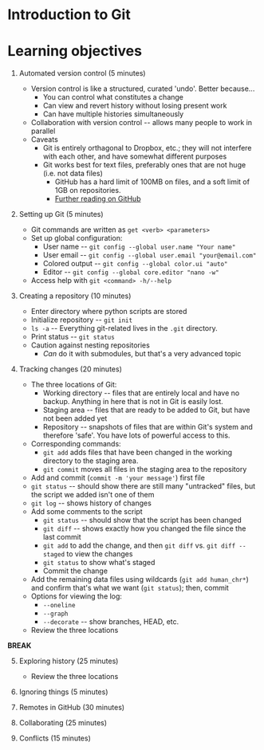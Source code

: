 # Introduction to Git

# Learning objectives

1. Automated version control (5 minutes)
    - Version control is like a structured, curated 'undo'. Better because...
        * You can control what constitutes a change
        * Can view and revert history without losing present work
        * Can have multiple histories simultaneously
    - Collaboration with version control -- allows many people to work in parallel
    - Caveats
        * Git is entirely orthagonal to Dropbox, etc.; they will not interfere with each other, and have somewhat different purposes
        * Git works best for text files, preferably ones that are not huge (i.e. not data files)
            - GitHub has a hard limit of 100MB on files, and a soft limit of 1GB on repositories.
            - [Further reading on GitHub](https://help.github.com/articles/what-is-my-disk-quota/)

2. Setting up Git (5 minutes)
    - Git commands are written as `get <verb> <parameters>`
    - Set up global configuration:
        * User name -- `git config --global user.name "Your name"`
        * User email -- `git config --global user.email "your@email.com"`
        * Colored output -- `git config --global color.ui "auto"`
        * Editor -- `git config --global core.editor "nano -w"`
    - Access help with `git <command> -h/--help`

3. Creating a repository (10 minutes)
    - Enter directory where python scripts are stored
    - Initialize repository -- `git init`
    - `ls -a` -- Everything git-related lives in the `.git` directory.
    - Print status -- `git status`
    - Caution against nesting repositories
        * _Can_ do it with submodules, but that's a very advanced topic

4. Tracking changes (20 minutes)
    - The three locations of Git:
        - Working directory -- files that are entirely local and have no backup. Anything in here that is not in Git is easily lost.
        - Staging area -- files that are ready to be added to Git, but have not been added yet
        - Repository -- snapshots of files that are within Git's system and therefore 'safe'. You have lots of powerful access to this.
    - Corresponding commands:
        - `git add` adds files that have been changed in the working directory to the staging area. 
        - `git commit` moves all files in the staging area to the repository
    - Add and commit (`commit -m 'your message'`) first file
    - `git status` -- should show there are still many "untracked" files, but the script we added isn't one of them
    - `git log` -- shows history of changes
    - Add some comments to the script
        - `git status` -- should show that the script has been changed
        - `git diff` -- shows exactly how you changed the file since the last commit
        - `git add` to add the change, and then `git diff` vs. `git diff --staged` to view the changes
        - `git status` to show what's staged
        - Commit the change
    - Add the remaining data files using wildcards (`git add human_chr*`) and confirm that's what we want (`git status`); then, commit
    - Options for viewing the log:
        - `--oneline`
        - `--graph`
        - `--decorate` -- show branches, HEAD, etc.
    - Review the three locations

**BREAK**

5. Exploring history (25 minutes)
    - Review the three locations

6. Ignoring things (5 minutes)

7. Remotes in GitHub (30 minutes)

8. Collaborating (25 minutes)

9. Conflicts (15 minutes)



